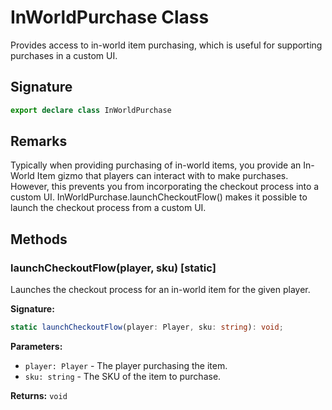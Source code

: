 # InWorldPurchase Class

Provides access to in-world item purchasing, which is useful for supporting purchases in a custom UI.

## Signature

```typescript
export declare class InWorldPurchase
```

## Remarks

Typically when providing purchasing of in-world items, you provide an In-World Item gizmo that players can interact with to make purchases. However, this prevents you from incorporating the checkout process into a custom UI. InWorldPurchase.launchCheckoutFlow() makes it possible to launch the checkout process from a custom UI.

## Methods

### launchCheckoutFlow(player, sku) [static]

Launches the checkout process for an in-world item for the given player.

**Signature:**
```typescript
static launchCheckoutFlow(player: Player, sku: string): void;
```

**Parameters:**
- `player: Player` - The player purchasing the item.
- `sku: string` - The SKU of the item to purchase.

**Returns:**
`void`